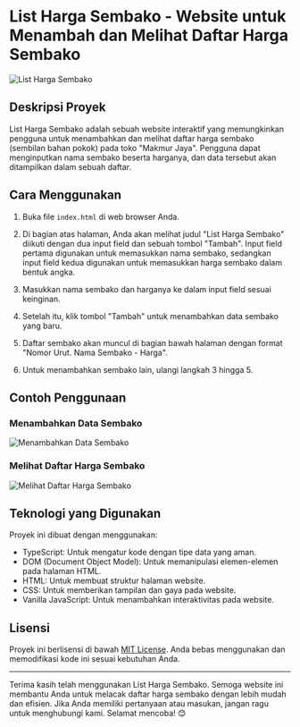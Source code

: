 # List Harga Sembako - Website untuk Menambah dan Melihat Daftar Harga Sembako

![List Harga Sembako](screenshot.png)

## Deskripsi Proyek

List Harga Sembako adalah sebuah website interaktif yang memungkinkan pengguna untuk menambahkan dan melihat daftar harga sembako (sembilan bahan pokok) pada toko "Makmur Jaya". Pengguna dapat menginputkan nama sembako beserta harganya, dan data tersebut akan ditampilkan dalam sebuah daftar.

## Cara Menggunakan

1. Buka file `index.html` di web browser Anda.

2. Di bagian atas halaman, Anda akan melihat judul "List Harga Sembako" diikuti dengan dua input field dan sebuah tombol "Tambah". Input field pertama digunakan untuk memasukkan nama sembako, sedangkan input field kedua digunakan untuk memasukkan harga sembako dalam bentuk angka.

3. Masukkan nama sembako dan harganya ke dalam input field sesuai keinginan.

4. Setelah itu, klik tombol "Tambah" untuk menambahkan data sembako yang baru.

5. Daftar sembako akan muncul di bagian bawah halaman dengan format "Nomor Urut. Nama Sembako - Harga".

6. Untuk menambahkan sembako lain, ulangi langkah 3 hingga 5.

## Contoh Penggunaan

### Menambahkan Data Sembako

![Menambahkan Data Sembako](add_sembako.gif)

### Melihat Daftar Harga Sembako

![Melihat Daftar Harga Sembako](view_sembako.gif)

## Teknologi yang Digunakan

Proyek ini dibuat dengan menggunakan:

- TypeScript: Untuk mengatur kode dengan tipe data yang aman.
- DOM (Document Object Model): Untuk memanipulasi elemen-elemen pada halaman HTML.
- HTML: Untuk membuat struktur halaman website.
- CSS: Untuk memberikan tampilan dan gaya pada website.
- Vanilla JavaScript: Untuk menambahkan interaktivitas pada website.

## Lisensi

Proyek ini berlisensi di bawah [MIT License](LICENSE). Anda bebas menggunakan dan memodifikasi kode ini sesuai kebutuhan Anda.

---

Terima kasih telah menggunakan List Harga Sembako. Semoga website ini membantu Anda untuk melacak daftar harga sembako dengan lebih mudah dan efisien. Jika Anda memiliki pertanyaan atau masukan, jangan ragu untuk menghubungi kami. Selamat mencoba! 😊

